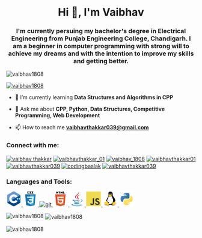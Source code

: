 <h1 align="center">Hi 👋, I'm Vaibhav</h1>
<h3 align="center">I'm currently persuing my bachelor's degree in Electrical Engineering from Punjab Engineering College, Chandigarh. I am a beginner in computer programming with strong will to achieve my dreams and with the intention to improve my skills and getting better.</h3>

<p align="left"> <img src="https://komarev.com/ghpvc/?username=vaibhav1808&label=Profile%20views&color=0e75b6&style=flat" alt="vaibhav1808" /> </p>

<p align="left"> <a href="https://github.com/ryo-ma/github-profile-trophy"><img src="https://github-profile-trophy.vercel.app/?username=vaibhav1808" alt="vaibhav1808" /></a> </p>

- 🌱 I’m currently learning **Data Structures and Algorithms in CPP**

- 💬 Ask me about **CPP, Python, Data Structures, Competitive Programming, Web Development**

- 📫 How to reach me **vaibhavthakkar039@gmail.com**

<h3 align="left">Connect with me:</h3>
<p align="left">
<a href="https://linkedin.com/in/vaibhav thakkar" target="blank"><img align="center" src="https://raw.githubusercontent.com/rahuldkjain/github-profile-readme-generator/master/src/images/icons/Social/linked-in-alt.svg" alt="vaibhav thakkar" height="30" width="40" /></a>
<a href="https://instagram.com/vaibhavthakkar_01" target="blank"><img align="center" src="https://raw.githubusercontent.com/rahuldkjain/github-profile-readme-generator/master/src/images/icons/Social/instagram.svg" alt="vaibhavthakkar_01" height="30" width="40" /></a>
<a href="https://www.codechef.com/users/vaibhav_1808" target="blank"><img align="center" src="https://cdn.jsdelivr.net/npm/simple-icons@3.1.0/icons/codechef.svg" alt="vaibhav_1808" height="30" width="40" /></a>
<a href="https://www.hackerrank.com/vaibhavthakkar01" target="blank"><img align="center" src="https://raw.githubusercontent.com/rahuldkjain/github-profile-readme-generator/master/src/images/icons/Social/hackerrank.svg" alt="vaibhavthakkar01" height="30" width="40" /></a>
<a href="https://codeforces.com/profile/vaibhavthakkar039" target="blank"><img align="center" src="https://raw.githubusercontent.com/rahuldkjain/github-profile-readme-generator/master/src/images/icons/Social/codeforces.svg" alt="vaibhavthakkar039" height="30" width="40" /></a>
<a href="https://www.leetcode.com/codingbaalak" target="blank"><img align="center" src="https://raw.githubusercontent.com/rahuldkjain/github-profile-readme-generator/master/src/images/icons/Social/leet-code.svg" alt="codingbaalak" height="30" width="40" /></a>
<a href="https://auth.geeksforgeeks.org/user/vaibhavthakkar039" target="blank"><img align="center" src="https://raw.githubusercontent.com/rahuldkjain/github-profile-readme-generator/master/src/images/icons/Social/geeks-for-geeks.svg" alt="vaibhavthakkar039" height="30" width="40" /></a>
</p>

<h3 align="left">Languages and Tools:</h3>
<p align="left"> <a href="https://www.w3schools.com/cpp/" target="_blank" rel="noreferrer"> <img src="https://raw.githubusercontent.com/devicons/devicon/master/icons/cplusplus/cplusplus-original.svg" alt="cplusplus" width="40" height="40"/> </a> <a href="https://www.w3schools.com/css/" target="_blank" rel="noreferrer"> <img src="https://raw.githubusercontent.com/devicons/devicon/master/icons/css3/css3-original-wordmark.svg" alt="css3" width="40" height="40"/> </a> <a href="https://git-scm.com/" target="_blank" rel="noreferrer"> <img src="https://www.vectorlogo.zone/logos/git-scm/git-scm-icon.svg" alt="git" width="40" height="40"/> </a> <a href="https://www.w3.org/html/" target="_blank" rel="noreferrer"> <img src="https://raw.githubusercontent.com/devicons/devicon/master/icons/html5/html5-original-wordmark.svg" alt="html5" width="40" height="40"/> </a> <a href="https://www.java.com" target="_blank" rel="noreferrer"> <img src="https://raw.githubusercontent.com/devicons/devicon/master/icons/java/java-original.svg" alt="java" width="40" height="40"/> </a> <a href="https://developer.mozilla.org/en-US/docs/Web/JavaScript" target="_blank" rel="noreferrer"> <img src="https://raw.githubusercontent.com/devicons/devicon/master/icons/javascript/javascript-original.svg" alt="javascript" width="40" height="40"/> </a> <a href="https://www.linux.org/" target="_blank" rel="noreferrer"> <img src="https://raw.githubusercontent.com/devicons/devicon/master/icons/linux/linux-original.svg" alt="linux" width="40" height="40"/> </a> <a href="https://www.python.org" target="_blank" rel="noreferrer"> <img src="https://raw.githubusercontent.com/devicons/devicon/master/icons/python/python-original.svg" alt="python" width="40" height="40"/> </a> </p>

<p><img align="left" src="https://github-readme-stats.vercel.app/api/top-langs?username=vaibhav1808&show_icons=true&locale=en&layout=compact" alt="vaibhav1808" /></p>

<p>&nbsp;<img align="center" src="https://github-readme-stats.vercel.app/api?username=vaibhav1808&show_icons=true&locale=en" alt="vaibhav1808" /></p>

<p><img align="center" src="https://github-readme-streak-stats.herokuapp.com/?user=vaibhav1808&" alt="vaibhav1808" /></p>
